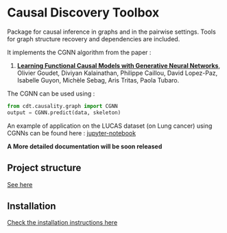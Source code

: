 # Causal Discovery Toolbox

Package for causal inference in graphs and in the pairwise settings. Tools for graph structure recovery and dependencies are included. 

It implements the CGNN algorithm from the paper :
1. [**Learning Functional Causal Models with Generative Neural Networks**](https://arxiv.org/abs/1709.05321), Olivier Goudet, Diviyan Kalainathan, Philippe Caillou, David Lopez-Paz, Isabelle Guyon, Michèle Sebag, Aris Tritas, Paola Tubaro.

The CGNN can be used using :

```python
from cdt.causality.graph import CGNN
output = CGNN.predict(data, skeleton)
```

An example of application on the LUCAS dataset (on Lung cancer) using CGNNs can be found here : [jupyter-notebook](LUCAS_example/Discovery_LUCAS.ipynb)

**A More detailed documentation will be soon released**

## Project structure

[See here](Specifications.md)

## Installation

[Check the installation instructions here](installation_instructions.md)



